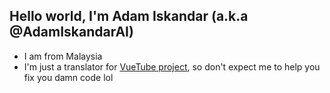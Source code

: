 ## Hello world, I'm Adam Iskandar (a.k.a @AdamIskandarAI)

- I am from Malaysia
- I'm just a translator for [VueTube project](pixkk/VueTube), so don't expect me to help you fix you damn code lol
